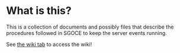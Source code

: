 # What is this?

This is a collection of documents and possibly files that describe the procedures followed in SGOCE to keep the server events running.

See [the wiki tab](https://github.com/chimps121/SGOCE-Wiki/wiki) to access the wiki!

